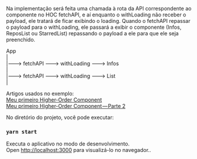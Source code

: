 Na implementação será feita uma chamada à rota da API correspondente ao componente no HOC fetchAPI, e aí enquanto o withLoading não receber o payload, ele tratará de ficar exibindo o loading. Quando o fetchAPI repassar o payload para o withLoading, ele passará a exibir o componente (Infos, ReposList ou StarredList) repassando o payload a ele para que ele seja preenchido.

App<br>
 |<br>
 |---> fetchAPI ---> withLoading ---> Infos<br>
 |<br>
 |---> fetchAPI ---> withLoading ---> List<br>
 |<br>
 
Artigos usados no exemplo: <br>
[Meu primeiro Higher-Order Component](https://medium.com/reactbrasil/meu-primeiro-higher-order-component-a376efc654a8)<br>
[Meu primeiro Higher-Order Component — Parte 2](https://medium.com/reactbrasil/meu-primeiro-higher-order-component-parte-2-fb0ad6922a9c)<br>

No diretório do projeto, você pode executar:<br>

### `yarn start`

Executa o aplicativo no modo de desenvolvimento.<br>
Open [http://localhost:3000](http://localhost:3000) para visualizá-lo no navegador..
